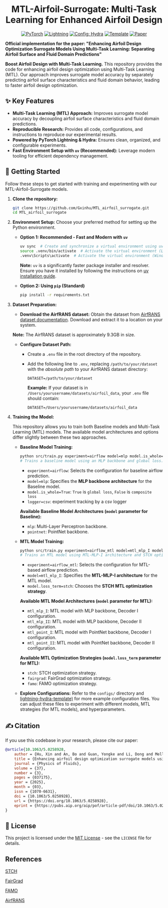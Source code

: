 <div align="center">

# MTL-Airfoil-Surrogate: Multi-Task Learning for Enhanced Airfoil Design

[![PyTorch](https://img.shields.io/badge/PyTorch-ee4c2c?logo=pytorch&logoColor=white)](https://pytorch.org/get-started/locally/)
[![Lightning](https://img.shields.io/badge/-Lightning-792ee5?logo=pytorchlightning&logoColor=white)](https://pytorchlightning.ai/)
[![Config: Hydra](https://img.shields.io/badge/Config-Hydra-89b8cd)](https://hydra.cc/)
[![Template](https://img.shields.io/badge/-Lightning--Hydra--Template-017F2F?style=flat&logo=github&labelColor=gray)](https://github.com/ashleve/lightning-hydra-template)
[![Paper](https://img.shields.io/badge/Paper-POF-blue)](https://doi.org/10.1063/5.0258928)


</div>

**Official implementation for the paper: "Enhancing Airfoil Design Optimization Surrogate Models Using Multi-Task Learning: Separating Airfoil Surface and Fluid Domain Predictions"**

**Boost Airfoil Design with Multi-Task Learning.** This repository provides the code for enhancing airfoil design optimization using Multi-Task Learning (MTL). Our approach improves surrogate model accuracy by separately predicting airfoil surface characteristics and fluid domain behavior, leading to faster airfoil design optimization.

## ✨ Key Features

* **Multi-Task Learning (MTL) Approach:** Improves surrogate model accuracy by decoupling airfoil surface characteristics and fluid domain predictions.
* **Reproducible Research:** Provides all code, configurations, and instructions to reproduce our experimental results.
* **Powered by PyTorch Lightning & Hydra:** Ensures clean, organized, and configurable experiments.
* **Fast Environment Setup with `uv` (Recommended):** Leverage modern tooling for efficient dependency management.

## 🚀 Getting Started

Follow these steps to get started with training and experimenting with our MTL-Airfoil-Surrogate models.

1. **Clone the repository:**

   ```bash
   git clone https://github.com/Gxinhu/MTL_airfoil_surrogate.git
   cd MTL_airfoil_surrogate
   ```

2. **Environment Setup:** Choose your preferred method for setting up the Python environment.

   * **Option 1: Recommended - Fast and Modern with `uv`**

     ```bash
     uv sync  # Create and synchronize a virtual environment using uv
     source .venv/bin/activate  # Activate the virtual environment (Linux/macOS)
     .venv\Scripts\activate  # Activate the virtual environment (Windows)
     ```

     **Note:** `uv` is a significantly faster package installer and resolver. Ensure you have it installed by following the instructions on [uv installation guide](https://astral.sh/uv).

   * **Option 2: Using `pip` (Standard)**

     ```bash
     pip install -r requirements.txt
     ```

3. **Dataset Preparation:**

   * **Download the AirfRANS dataset:** Obtain the dataset from [AirfRANS dataset documentation](https://airfrans.readthedocs.io/en/latest/notes/dataset.html). Download and extract it to a location on your system.

   **Note:** The AirfRANS dataset is approximately 9.3GB in size.

   * **Configure Dataset Path:**
     * Create a `.env` file in the root directory of the repository.
     * Add the following line to `.env`, replacing `/path/to/your/dataset` with the *absolute path* to your AirfRANS dataset directory:

       ```env
       DATASET=/path/to/your/dataset
       ```

       **Example:** If your dataset is in `/Users/yourusername/datasets/airfoil_data`, your `.env` file should contain:

       ```env
       DATASET=/Users/yourusername/datasets/airfoil_data
       ```

4. **Training the Model:**

   This repository allows you to train both Baseline models and Multi-Task Learning (MTL) models.  The available model architectures and options differ slightly between these two approaches.

   * **Baseline Model Training:**

     ```bash
     python src/train.py experiment=airflow model=mlp model.is_whole=True logger=csv
     # Trains a baseline model using an MLP backbone and global loss.
     ```

     * `experiment=airflow`:  Selects the configuration for baseline airflow prediction.
     * `model=mlp`:  Specifies the **MLP backbone architecture** for the Baseline model.
     * `model.is_whole=True`:  `True` is `global loss`, `False` is `composite loss`
     * `logger=csv`: experiment tracking by a csv logger

     **Available Baseline Model Architectures (`model` parameter for Baseline):**
        * `mlp`: Multi-Layer Perceptron backbone.
        * `pointnet`: PointNet backbone.

   * **MTL Model Training:**

     ```bash
     python src/train.py experiment=airflow_mtl model=mtl_mlp_I model.loss_term=stch logger=csv
     # Trains an MTL model using MTL-MLP-I architecture and STCH optimization.
     ```

     * `experiment=airflow_mtl`: Selects the configuration for MTL-based airflow prediction.
     * `model=mtl_mlp_I`:  Specifies the **MTL-MLP-I architecture** for the MTL model.
     * `model.loss_term=stch`:  Chooses the **STCH MTL optimization strategy**.

     **Available MTL Model Architectures (`model` parameter for MTL):**
        * `mtl_mlp_I`: MTL model with MLP backbone, Decoder I configuration.
        * `mtl_mlp_II`: MTL model with MLP backbone, Decoder II configuration.
        * `mtl_point_I`: MTL model with PointNet backbone, Decoder I configuration.
        * `mtl_point_II`: MTL model with PointNet backbone, Decoder II configuration.

     **Available MTL Optimization Strategies (`model.loss_term` parameter for MTL):**
        * `stch`: STCH optimization strategy.
        * `fairgrad`: FairGrad optimization strategy.
        * `famo`: FAMO optimization strategy.

   * **Explore Configurations:**  Refer to the `configs/` directory and [lightning-hydra-template)](https://github.com/ashleve/lightning-hydra-template) for more example configuration files. You can adjust these files to experiment with different models, MTL strategies (for MTL models), and hyperparameters.

## ✍️ Citation

If you use this codebase in your research, please cite our paper:

```bibtex
@article{10.1063/5.0258928,
    author = {Hu, Xin and An, Bo and Guan, Yongke and Li, Dong and Mellibovsky, Fernando and Sang, Weimin and Wang, Gang},
    title = {Enhancing airfoil design optimization surrogate models using multi-task learning: Separating airfoil surface and fluid domain predictions},
    journal = {Physics of Fluids},
    volume = {37},
    number = {3},
    pages = {037175},
    year = {2025},
    month = {03},
    issn = {1070-6631},
    doi = {10.1063/5.0258928},
    url = {https://doi.org/10.1063/5.0258928},
    eprint = {https://pubs.aip.org/aip/pof/article-pdf/doi/10.1063/5.0258928/20447266/037175\_1\_5.0258928.pdf},
}

```

## 📜 License

This project is licensed under the [MIT License](LICENSE) - see the `LICENSE` file for details.

## References

[STCH](https://github.com/Xi-L/STCH)

[FairGrad](https://github.com/OptMN-Lab/fairgrad)

[FAMO](https://github.com/Cranial-XIX/FAMO)

[AirfRANS](https://github.com/Extrality/AirfRANS)

